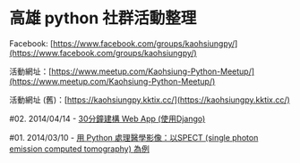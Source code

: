 # 高雄 python 社群活動整理

Facebook: [https://www.facebook.com/groups/kaohsiungpy/](https://www.facebook.com/groups/kaohsiungpy/)

活動網址：[https://www.meetup.com/Kaohsiung-Python-Meetup/](https://www.meetup.com/Kaohsiung-Python-Meetup/)

活動網址 (舊)：[https://kaohsiungpy.kktix.cc/](https://kaohsiungpy.kktix.cc/)


\#02. 2014/04/14 - [30分鐘建構 Web App (使用Django)](https://kaohsiungpy.kktix.cc/events/195b0b33-adb246)

\#01. 2014/03/10 - [用 Python 處理醫學影像：以SPECT (single photon emission computed tomography) 為例](https://kaohsiungpy.kktix.cc/events/195b0b33)
